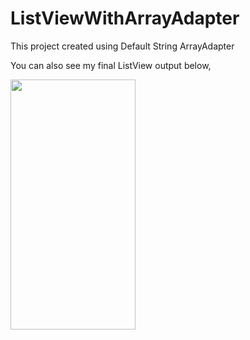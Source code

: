 # ListViewWithArrayAdapter
This project created using Default String ArrayAdapter

You can also see my final ListView output below,


<img src="https://user-images.githubusercontent.com/55725137/157819860-fac05a2a-1801-43c3-9c1d-ee1449861c0d.jpeg" width="200" height="400">
